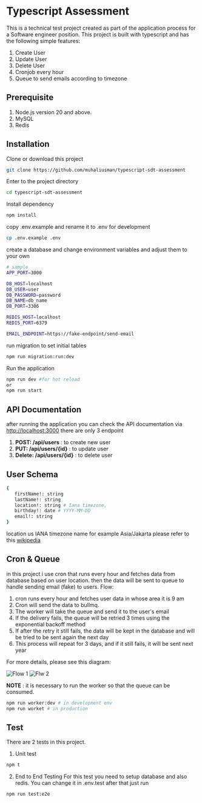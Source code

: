 # Typescript Assessment

This is a technical test project created as part of the application process for a Software engineer position. This project is built with typescript and has the following simple features:

1. Create User
2. Update User
3. Delete User
4. Cronjob every hour
5. Queue to send emails according to timezone

## Prerequisite

1. Node.js version 20 and above.
2. MySQL
3. Redis

## Installation

Clone or download this project

```bash
git clone https://github.com/muhaliusman/typescript-sdt-assessment
```

Enter to the project directory

```bash
cd typescript-sdt-assessment
```

Install dependency

```bash
npm install
```

copy .env.example and rename it to .env for development

```bash
cp .env.example .env
```

create a database and change environment variables and adjust them to your own

```bash
# sample
APP_PORT=3000

DB_HOST=localhost
DB_USER=user
DB_PASSWORD=password
DB_NAME=db_name
DB_PORT=3306

REDIS_HOST=localhost
REDIS_PORT=6379

EMAIL_ENDPOINT=https://fake-endpoint/send-email
```

run migration to set initial tables

```bash
npm run migration:run:dev
```

Run the application

```bash
npm run dev #for hot reload
or
npm run start
```

## API Documentation

after running the application you can check the API documentation via [http://localhost:3000](http://localhost:3000)
there are only 3 endpoint

1. **POST: /api/users** : to create new user
2. **PUT: /api/users/{id}** : to update user
3. **Delete: /api/users/{id}** : to delete user

## User Schema

```bash
{
   firstName!: string
   lastName!: string
   location!: string # Iana timezone,
   birthday!: date # YYYY-MM-DD
   email!: string
}
```

location us IANA timezone name for example Asia/Jakarta please refer to this [wikipedia](https://en.wikipedia.org/wiki/List_of_tz_database_time_zones)

## Cron & Queue

in this project i use cron that runs every hour and fetches data from database based on user location. then the data will be sent to queue to handle sending email (fake) to users.
Flow:

1. cron runs every hour and fetches user data in whose area it is 9 am
2. Cron will send the data to bullmq.
3. The worker will take the queue and send it to the user's email
4. If the delivery fails, the queue will be retried 3 times using the exponential backoff method
5. If after the retry it still fails, the data will be kept in the database and will be tried to be sent again the next day
6. This process will repeat for 3 days, and if it still fails, it will be sent next year

For more details, please see this diagram:

![Flow 1](https://i.imgur.com/0LjAMhe.png) ![Flw 2](https://i.imgur.com/BUwmD3z.png)

**NOTE** : it is necessary to run the worker so that the queue can be consumed.

```bash
npm run worker:dev # in development env
npm run worket # in production
```

## Test

There are 2 tests in this project.

1. Unit test

```bash
npm t
```

2. End to End Testing
   For this test you need to setup database and also redis. You can change it in .env.test after that just run

```bash
npm run test:e2e
```
